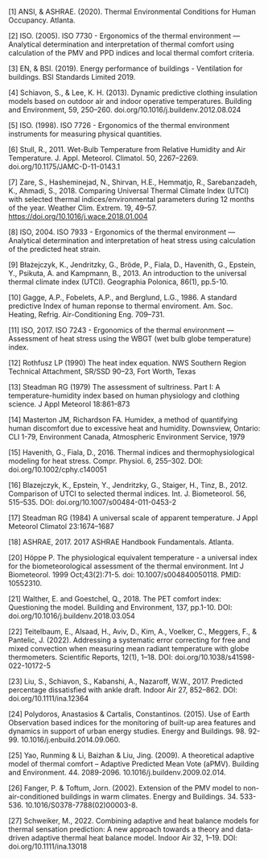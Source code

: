 [1] ANSI, & ASHRAE. (2020). Thermal Environmental Conditions for Human Occupancy. Atlanta.

[2] ISO. (2005). ISO 7730 - Ergonomics of the thermal environment — Analytical determination and interpretation of thermal comfort using calculation of the PMV and PPD indices and local thermal comfort criteria.

[3] EN, & BSI. (2019). Energy performance of buildings - Ventilation for buildings. BSI Standards Limited 2019.

[4] Schiavon, S., & Lee, K. H. (2013). Dynamic predictive clothing insulation models based on outdoor air and indoor operative temperatures. Building and Environment, 59, 250–260. doi.org/10.1016/j.buildenv.2012.08.024

[5] ISO. (1998). ISO 7726 - Ergonomics of the thermal environment instruments for measuring physical quantities.

[6] Stull, R., 2011. Wet-Bulb Temperature from Relative Humidity and Air Temperature. J. Appl. Meteorol. Climatol. 50, 2267–2269. doi.org/10.1175/JAMC-D-11-0143.1

[7] Zare, S., Hasheminejad, N., Shirvan, H.E., Hemmatjo, R., Sarebanzadeh, K., Ahmadi, S., 2018. Comparing Universal Thermal Climate Index (UTCI) with selected thermal indices/environmental parameters during 12 months of the year. Weather Clim. Extrem. 19, 49–57. https://doi.org/10.1016/j.wace.2018.01.004

[8] ISO, 2004. ISO 7933 - Ergonomics of the thermal environment — Analytical determination and interpretation of heat stress using calculation of the predicted heat strain.

[9] Błażejczyk, K., Jendritzky, G., Bröde, P., Fiala, D., Havenith, G., Epstein, Y., Psikuta, A. and Kampmann, B., 2013. An introduction to the universal thermal climate index (UTCI). Geographia Polonica, 86(1), pp.5-10.

[10] Gagge, A.P., Fobelets, A.P., and Berglund, L.G., 1986. A standard predictive Index of human reponse to thermal enviroment. Am. Soc. Heating, Refrig. Air-Conditioning Eng. 709–731.

[11] ISO, 2017. ISO 7243 - Ergonomics of the thermal environment — Assessment of heat stress using the WBGT (wet bulb globe temperature) index.

[12] Rothfusz LP (1990) The heat index equation. NWS Southern Region Technical Attachment, SR/SSD 90–23, Fort Worth, Texas

[13] Steadman RG (1979) The assessment of sultriness. Part I: A temperature-humidity index based on human physiology and clothing science. J Appl Meteorol 18:861–873

[14] Masterton JM, Richardson FA. Humidex, a method of quantifying human discomfort due to excessive heat and humidity. Downsview, Ontario: CLI 1-79, Environment Canada, Atmospheric Environment Service, 1979

[15] Havenith, G., Fiala, D., 2016. Thermal indices and thermophysiological modeling for heat stress. Compr. Physiol. 6, 255–302. DOI: doi.org/10.1002/cphy.c140051

[16] Blazejczyk, K., Epstein, Y., Jendritzky, G., Staiger, H., Tinz, B., 2012. Comparison of UTCI to selected thermal indices. Int. J. Biometeorol. 56, 515–535. DOI: doi.org/10.1007/s00484-011-0453-2

[17] Steadman RG (1984) A universal scale of apparent temperature. J Appl Meteorol Climatol 23:1674–1687

[18] ASHRAE, 2017. 2017 ASHRAE Handbook Fundamentals. Atlanta.

[20] Höppe P. The physiological equivalent temperature - a universal index for the biometeorological assessment of the thermal environment. Int J Biometeorol. 1999 Oct;43(2):71-5. doi: 10.1007/s004840050118. PMID: 10552310.

[21] Walther, E. and Goestchel, Q., 2018. The PET comfort index: Questioning the model. Building and Environment, 137, pp.1-10. DOI: doi.org/10.1016/j.buildenv.2018.03.054

[22] Teitelbaum, E., Alsaad, H., Aviv, D., Kim, A., Voelker, C., Meggers, F., & Pantelic, J. (2022). Addressing a systematic error correcting for free and mixed convection when measuring mean radiant temperature with globe thermometers. Scientific Reports, 12(1), 1–18. DOI: doi.org/10.1038/s41598-022-10172-5

[23] Liu, S., Schiavon, S., Kabanshi, A., Nazaroff, W.W., 2017. Predicted percentage dissatisfied with ankle draft. Indoor Air 27, 852–862. DOI: doi.org/10.1111/ina.12364

[24] Polydoros, Anastasios & Cartalis, Constantinos. (2015). Use of Earth Observation based indices for the monitoring of built-up area features and dynamics in support of urban energy studies. Energy and Buildings. 98. 92-99. 10.1016/j.enbuild.2014.09.060.

[25] Yao, Runming & Li, Baizhan & Liu, Jing. (2009). A theoretical adaptive model of thermal comfort – Adaptive Predicted Mean Vote (aPMV). Building and Environment. 44. 2089-2096. 10.1016/j.buildenv.2009.02.014.

[26] Fanger, P. & Toftum, Jorn. (2002). Extension of the PMV model to non-air-conditioned buildings in warm climates. Energy and Buildings. 34. 533-536. 10.1016/S0378-7788(02)00003-8.

[27] Schweiker, M., 2022. Combining adaptive and heat balance models for thermal sensation prediction: A new approach towards a theory and data‐driven adaptive thermal heat balance model. Indoor Air 32, 1–19. DOI: doi.org/10.1111/ina.13018